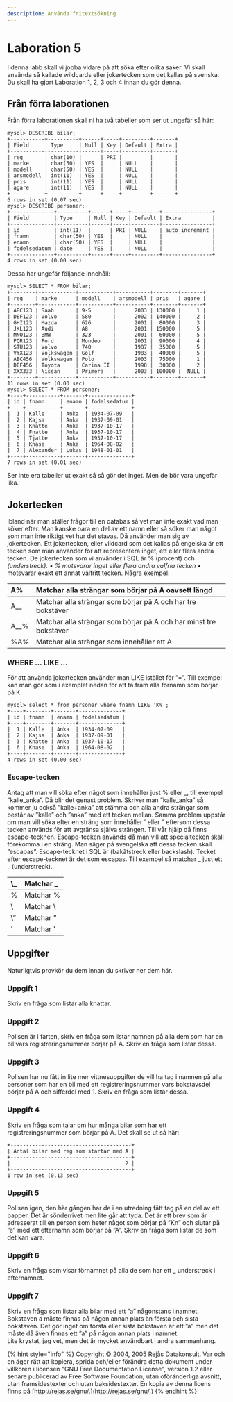```yaml
---
description: Använda fritextsökning
---
```


# Laboration 5

I denna labb skall vi jobba vidare på att söka efter olika saker. Vi skall använda så kallade wildcards eller jokertecken som det kallas på svenska. Du skall ha gjort Laboration 1, 2, 3 och 4 innan du gör denna.

## Från förra laborationen

Från förra laborationen skall ni ha två tabeller som ser ut ungefär så här:

```text
mysql> DESCRIBE bilar;
+-----------+----------+------+-----+---------+-------+
| Field     | Type     | Null | Key | Default | Extra |
+-----------+----------+------+-----+---------+-------+
| reg       | char(10) |      | PRI |         |       |
| marke     | char(50) | YES  |     | NULL    |       |
| modell    | char(50) | YES  |     | NULL    |       |
| arsmodell | int(11)  | YES  |     | NULL    |       |
| pris      | int(11)  | YES  |     | NULL    |       |
| agare     | int(11)  | YES  |     | NULL    |       |
+-----------+----------+------+-----+---------+-------+
6 rows in set (0.07 sec)
mysql> DESCRIBE personer;
+--------------+----------+------+-----+---------+----------------+
| Field        | Type     | Null | Key | Default | Extra          |
+--------------+----------+------+-----+---------+----------------+
| id           | int(11)  |      | PRI | NULL    | auto_increment |
| fnamn        | char(50) | YES  |     | NULL    |                |
| enamn        | char(50) | YES  |     | NULL    |                |
| fodelsedatum | date     | YES  |     | NULL    |                |
+--------------+----------+------+-----+---------+----------------+
4 rows in set (0.00 sec)
```

Dessa har ungefär följande innehåll:

```text
mysql> SELECT * FROM bilar;
+--------+------------+-----------+-----------+--------+-------+
| reg    | marke      | modell    | arsmodell | pris   | agare |
+--------+------------+-----------+-----------+--------+-------+
| ABC123 | Saab       | 9-5       |      2003 | 130000 |     1 |
| DEF123 | Volvo      | S80       |      2002 | 140000 |     2 |
| GHI123 | Mazda      | 626       |      2001 |  80000 |     3 |
| JKL123 | Audi       | A8        |      2001 | 150000 |     5 |
| MNO123 | BMW        | 323       |      2001 |  60000 |     5 |
| PQR123 | Ford       | Mondeo    |      2001 |  90000 |     4 |
| STU123 | Volvo      | 740       |      1987 |  35000 |     5 |
| VYX123 | Volkswagen | Golf      |      1983 |  40000 |     5 |
| ABC456 | Volkswagen | Polo      |      2003 |  75000 |     1 |
| DEF456 | Toyota     | Carina II |      1998 |  30000 |     2 |
| XXX333 | Nissan     | Primera   |      2003 | 100000 |  NULL |
+--------+------------+-----------+-----------+--------+-------+
11 rows in set (0.00 sec)
mysql> SELECT * FROM personer;
+----+-----------+-------+--------------+
| id | fnamn     | enamn | fodelsedatum |
+----+-----------+-------+--------------+
|  1 | Kalle     | Anka  | 1934-07-09   |
|  2 | Kajsa     | Anka  | 1937-09-01   |
|  3 | Knatte    | Anka  | 1937-10-17   |
|  4 | Fnatte    | Anka  | 1937-10-17   |
|  5 | Tjatte    | Anka  | 1937-10-17   |
|  6 | Knase     | Anka  | 1964-08-02   |
|  7 | Alexander | Lukas | 1948-01-01   |
+----+-----------+-------+--------------+
7 rows in set (0.01 sec)
```

Ser inte era tabeller ut exakt så så gör det inget. Men de bör vara ungefär lika.

## Jokertecken

Ibland när man ställer frågor till en databas så vet man inte exakt vad man söker efter. Man kanske bara en del av ett namn eller så söker man något som man inte riktigt vet hur det stavas. Då använder man sig av jokertecken. Ett jokertecken, eller vildcard som det kallas på engelska är ett tecken som man använder för att representera inget, ett eller flera andra tecken. De jokertecken som vi använder i SQL är % \(procent\) och  _\(understreck\). • % motsvarar inget eller flera andra valfria tecken •_  motsvarar exakt ett annat valfritt tecken. Några exempel:

| A% | Matchar alla strängar som börjar på A oavsett längd |
| :--- | :--- |
| A\_\_ | Matchar alla strängar som börjar på A och har tre bokstäver |
| A\_\_% | Matchar alla strängar som börjar på A och har minst tre bokstäver |
| %A% | Matchar alla strängar som innehåller ett A |

### WHERE ... LIKE ...

För att använda jokertecken använder man LIKE istället för ”=”. Till exempel kan man gör som i exemplet nedan för att ta fram alla förnamn som börjar på K.

```text
mysql> select * from personer where fnamn LIKE 'K%';
+----+--------+-------+--------------+
| id | fnamn  | enamn | fodelsedatum |
+----+--------+-------+--------------+
|  1 | Kalle  | Anka  | 1934-07-09   |
|  2 | Kajsa  | Anka  | 1937-09-01   |
|  3 | Knatte | Anka  | 1937-10-17   |
|  6 | Knase  | Anka  | 1964-08-02   |
+----+--------+-------+--------------+
4 rows in set (0.00 sec)
```

### Escape-tecken

Antag att man vill söka efter något som innehåller just % eller _, till exempel ”kalle\_anka”. Då blir det genast problem. Skriver man ”kalle\_anka” så kommer ju också ”kalle+anka” att stämma och alla andra strängar som består av ”kalle” och ”anka” med ett tecken mellan. Samma problem uppstår om man vill söka efter en sträng som innehåller ' eller ” eftersom dessa tecken används för att avgränsa själva strängen. Till vår hjälp då finns escape-tecknen. Escape-tecken används då man vill att specialtecken skall förekomma i en sträng. Man säger på svengelska att dessa tecken skall ”escapas”. Escape-tecknet i SQL är  \(bakåtstreck eller backslash\). Tecket efter escape-tecknet är det som escapas. Till exempel så matchar \_ just ett \_ \(understreck\).

| \\_ | Matchar \_ |
| :--- | :--- |
| \% | Matchar % |
| \\ | Matchar \ |
| \” | Matchar ” |
| \' | Matchar ' |

## Uppgifter

Naturligtvis provkör du dem innan du skriver ner dem här.

### Uppgift 1 

Skriv en fråga som listar alla knattar.

### Uppgift 2 

Polisen är i farten, skriv en fråga som listar namnen på alla dem som har en bil vars registreringsnummer börjar på A. Skriv en fråga som listar dessa.

### Uppgift 3 

Polisen har nu fått in lite mer vittnesuppgifter de vill ha tag i namnen på alla personer som har en bil med ett registreringsnummer vars bokstavsdel börjar på A och sifferdel med 1. Skriv en fråga som listar dessa.

### Uppgift 4 

Skriv en fråga som talar om hur många bilar som har ett registreringsnummer som börjar på A. Det skall se ut så här:

```text
+---------------------------------------+
| Antal bilar med reg som startar med A |
+---------------------------------------+
|                                     2 |
+---------------------------------------+
1 row in set (0.13 sec)
```

### Uppgift 5 

Polisen igen, den här gången har de i en utredning fått tag på en del av ett papper. Det är sönderrivet men lite går att tyda. Det är ett brev som är adresserat till en person som heter något som börjar på ”Kn” och slutar på ”e” med ett efternamn som börjar på ”A”. Skriv en fråga som listar de som det kan vara.

### Uppgift 6 

Skriv en fråga som visar förnamnet på alla de som har ett \_ understreck i efternamnet.

### Uppgift 7 

Skriv en fråga som listar alla bilar med ett ”a” någonstans i namnet. Bokstaven a måste finnas på någon annan plats än första och sista bokstaven. Det gör inget om första eller sista bokstaven är ett ”a” men det måste då även finnas ett ”a” på någon annan plats i namnet.  
Lite krystat, jag vet, men det är mycket användbart i andra sammanhang.

{% hint style="info" %}
Copyright © 2004, 2005 Rejås Datakonsult. Var och en äger rätt att kopiera, sprida och/eller förändra detta dokument under villkoren i licensen "GNU Free Documentation License", version 1.2 eller senare publicerad av Free Software Foundation, utan oföränderliga avsnitt, utan framsidestexter och utan baksidestexter. En kopia av denna licens finns på [http://rejas.se/gnu/.](http://rejas.se/gnu/.)
{% endhint %}

